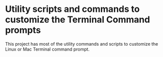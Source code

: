 # Utility scripts and commands to customize the Terminal Command prompts

This project has most of the utility commands and scripts to customize the Linux or Mac Terminal command prompt.
